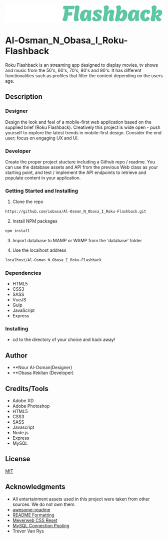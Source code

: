 ![Logo](/images/LOGO.svg)

# Al-Osman_N_Obasa_I_Roku-Flashback
Roku Flashback is an streaming app designed to display movies, tv shows and music from the 50's, 60's, 70's, 80's and 90's. It has different functionalities such as profiles that filter the content depending on the users age. 

## Description

### Designer
Design the look and feel of a mobile-first web application based on the supplied brief (Roku
Flashback). Creatively this project is wide open - push yourself to explore the latest trends in
mobile-first design. Consider the end user; focus on engaging UX and UI.

### Developer
Create the proper project stucture including a Github repo / readme. You can use the database
assets and API from the previous Web class as your starting point, and test / implement the API
endpoints to retrieve and populate content in your application.


### Getting Started and Installing

1. Clone the repo
```sh
https://github.com/iobasa/Al-Osman_N_Obasa_I_Roku-Flashback.git
```
2. Install NPM packages
```sh
npm install
```
3. Import database to MAMP or WAMP from the 'database' folder

4. Use the localhost address
```sh
localhost/Al-Osman_N_Obasa_I_Roku-Flashback
```

### Dependencies

* HTML5
* CSS3
* SASS
* VueJS
* Gulp
* JavaScript
* Express

### Installing

* cd to the directory of your choice and hack away!

## Author

- **Nour Al-Osman(Designer)
- **Obasa Ifekitan (Developer)

## Credits/Tools

* Adobe XD
* Adobe Photoshop
* HTML5
* CSS3
* SASS
* Javascript
* Node.js
* Express
* MySQL

## License
[MIT](https://choosealicense.com/licenses/mit/)

## Acknowledgments

* All entertainment assets used in this project were taken from other sources. We do not own them.
* [awesome-readme](https://github.com/matiassingers/awesome-readme)
* [README Formatting](https://guides.github.com/features/mastering-markdown/)
* [Meyerweb CSS Reset](https://meyerweb.com/eric/tools/css/reset/)
* [MySQL Connection Pooling](https://www.npmjs.com/package/mysql#pooling-connections)
* Trevor Van Rys
